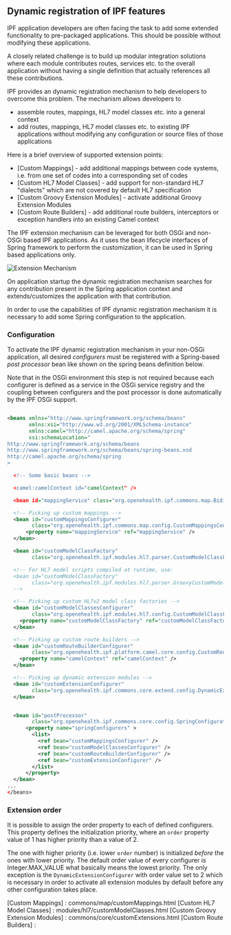 
## Dynamic registration of IPF features

IPF application developers are often facing the task to add some extended functionality to pre-packaged applications.
This should be possible without modifying these applications.

A closely related challenge is to build up modular integration solutions where each module contributes routes,
services etc. to the overall application without having a single definition that actually references all these contributions.

IPF provides an dynamic registration mechanism to help developers to overcome this problem.
The mechanism allows developers to

 * assemble routes, mappings, HL7 model classes etc. into a general context
 * add routes, mappings, HL7 model classes etc. to existing IPF applications without modifying any configuration or source files of those applications

Here is a brief overview of supported extension points:

* [Custom Mappings] - add additional mappings between code systems, i.e. from one set of codes into a corresponding set of codes
* [Custom HL7 Model Classes] - add support for non-standard HL7 "dialects" which are not covered by default HL7 specification
* [Custom Groovy Extension Modules] - activate additional Groovy Extension Modules
* [Custom Route Builders] - add additional route builders, interceptors or exception handlers into an existing Camel context

The IPF extension mechanism can be leveraged for both OSGi and non-OSGi based IPF applications. As it uses the bean lifecycle
interfaces of Spring framework to perform the customization, it can be used in Spring based applications only.

![Extension Mechanism](images/extension-machanism.png)

On application startup the dynamic registration mechanism searches for any contribution present in the Spring application
context and extends/customizes the application with that contribution.

In order to use the capabilities of IPF dynamic registration mechanism it is necessary to add some Spring configuration
to the application.


### Configuration

To activate the IPF dynamic registration mechanism in your non-OSGi application, all desired *configurers* must be
registered with a Spring-based *post processor* bean like shown on the spring beans definition below.

Note that in the OSGi environment this step is not required because each configurer is defined as a service in the
OSGi service registry and the coupling between configurers and the post processor is done automatically by the IPF OSGi support.


```xml

<beans xmlns="http://www.springframework.org/schema/beans"
       xmlns:xsi="http://www.w3.org/2001/XMLSchema-instance"
       xmlns:camel="http://camel.apache.org/schema/spring"
       xsi:schemaLocation="
http://www.springframework.org/schema/beans
http://www.springframework.org/schema/beans/spring-beans.xsd
http://camel.apache.org/schema/spring
>

  <!-- Some basic beans -->

  <camel:camelContext id="camelContext" />

  <bean id="mappingService" class="org.openehealth.ipf.commons.map.BidiMappingService"/>

  <!-- Picking up custom mappings -->
  <bean id="customMappingsConfigurer"
        class="org.openehealth.ipf.commons.map.config.CustomMappingsConfigurer">
      <property name="mappingService" ref="mappingService" />
  </bean>

  <bean id="customModelClassFactory"
        class="org.openehealth.ipf.modules.hl7.parser.CustomModelClassFactory" />

  <!-- For HL7 model scripts compiled at runtime, use:
  <bean id="customModelClassFactory"
        class="org.openehealth.ipf.modules.hl7.parser.GroovyCustomModelClassFactory" />
  -->

  <!-- Picking up custom HL7v2 model class factories -->
  <bean id="customModelClassesConfigurer"
        class="org.openehealth.ipf.modules.hl7.config.CustomModelClassFactoryConfigurer">
    <property name="customModelClassFactory" ref="customModelClassFactory" />
  </bean>

  <!-- Picking up custom route builders -->
  <bean id="customRouteBuilderConfigurer"
        class="org.openehealth.ipf.platform.camel.core.config.CustomRouteBuilderConfigurer">
    <property name="camelContext" ref="camelContext" />
  </bean>

  <!-- Picking up dynamic extension modules -->
  <bean id="customExtensionConfigurer"
        class="org.openehealth.ipf.commons.core.extend.config.DynamicExtensionConfigurer">
  </bean>


  <bean id="postProcessor"
        class="org.openehealth.ipf.commons.core.config.SpringConfigurationPostProcessor">
      <property name="springConfigurers" >
        <list>
          <ref bean="customMappingsConfigurer" />
          <ref bean="customModelClassesConfigurer" />
          <ref bean="customRouteBuilderConfigurer" />
          <ref bean="customExtensionConfigurer" />
        </list>
      </property>
  </bean>
...
</beans>

```

### Extension order

It is possible to assign the order property to each of defined configurers. This property defines the initialization
priority, where an `order` property value of 1 has higher priority than a value of 2.

The one with higher priority (i.e. lower `order` number) is initialized *before* the ones with lower priority.
The default order value of every configurer is Integer.MAX_VALUE what basically means the lowest priority.
The only exception is the `DynamicExtensionConfigurer` with order value set to 2 which is necessary in order to activate
all extension modules by default before any other configuration takes place.



[Custom Mappings] : commons/map/customMappings.html
[Custom HL7 Model Classes] : modules/hl7/customModelClasses.html
[Custom Groovy Extension Modules] : commons/core/customExtensions.html
[Custom Route Builders] :
